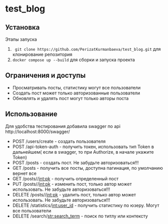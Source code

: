 # test_blog

## Установка
Этапы запуска

1) ``` git clone https://github.com/PerizatKurmanbaeva/test_blog.git``` для клонирование репозитория
2) ```docker compose up --build``` для сборки и запуска проекта


## Ограничения и доступы

- Просматривать посты, статистику могут все пользователи
- Создать пост может только авторизованные пользователи
- Обновлять и удалять пост могут только авторы поста

## Использование
Для удобства тестирования добавила swagger по api http://localhost:8000/swagger/

* POST /users/create - cоздать пользователя 
* POST /api-token-auth - получить токен, использовать тип Token в дальнейшем( если в swagger, то при Authorize, в начале укажите Token) 
* POST /posts - создать пост. Не забудьте авторизоваться!!!
* GET /posts - получить все посты, доступна пагинация, по умолчанию вернет все  
* GET /posts//<int:pk> - получить определенный пост  
* PUT /posts//<int:pk> - изменить пост, только автор может использовать. Не забудьте авторизоваться!!!
* DELETE /posts//<int:pk> - удалить пост, только автор может использовать. Не забудьте авторизоваться!!!
* DELETE /statistics/<int:user_id> - получить статистику по юзеру. Могут все пользователи
* DELETE /search/<str:search_term> - поиск по титлу или контексту


